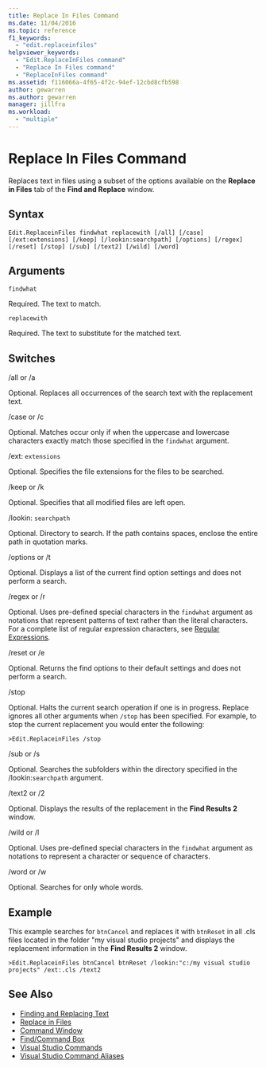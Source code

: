 ```yaml
---
title: Replace In Files Command
ms.date: 11/04/2016
ms.topic: reference
f1_keywords:
  - "edit.replaceinfiles"
helpviewer_keywords:
  - "Edit.ReplaceInFiles command"
  - "Replace In Files command"
  - "ReplaceInFiles command"
ms.assetid: f116066a-4f65-4f2c-94ef-12cbd8cfb598
author: gewarren
ms.author: gewarren
manager: jillfra
ms.workload:
  - "multiple"
---
```

# Replace In Files Command
Replaces text in files using a subset of the options available on the **Replace in Files** tab of the **Find and Replace** window.

## Syntax

```
Edit.ReplaceinFiles findwhat replacewith [/all] [/case]
[/ext:extensions] [/keep] [/lookin:searchpath] [/options] [/regex]
[/reset] [/stop] [/sub] [/text2] [/wild] [/word]
```

## Arguments
 `findwhat`

Required. The text to match.

 `replacewith`

Required. The text to substitute for the matched text.

## Switches
 /all or /a

Optional. Replaces all occurrences of the search text with the replacement text.

 /case or /c

Optional. Matches occur only if when the uppercase and lowercase characters exactly match those specified in the `findwhat` argument.

 /ext: `extensions`

Optional. Specifies the file extensions for the files to be searched.

 /keep or /k

Optional. Specifies that all modified files are left open.

 /lookin: `searchpath`

Optional. Directory to search. If the path contains spaces, enclose the entire path in quotation marks.

 /options or /t

Optional. Displays a list of the current find option settings and does not perform a search.

 /regex or /r

Optional. Uses pre-defined special characters in the `findwhat` argument as notations that represent patterns of text rather than the literal characters. For a complete list of regular expression characters, see [Regular Expressions](../../ide/using-regular-expressions-in-visual-studio.md).

 /reset or /e

Optional. Returns the find options to their default settings and does not perform a search.

 /stop

Optional. Halts the current search operation if one is in progress. Replace ignores all other arguments when `/stop` has been specified. For example, to stop the current replacement you would enter the following:

```
>Edit.ReplaceinFiles /stop
```

 /sub or /s

Optional. Searches the subfolders within the directory specified in the /lookin:`searchpath` argument.

 /text2 or /2

Optional. Displays the results of the replacement in the **Find Results 2** window.

 /wild or /l

Optional. Uses pre-defined special characters in the `findwhat` argument as notations to represent a character or sequence of characters.

 /word or /w

Optional. Searches for only whole words.

## Example
This example searches for `btnCancel` and replaces it with `btnReset` in all .cls files located in the folder "my visual studio projects" and displays the replacement information in the **Find Results 2** window.

```
>Edit.ReplaceinFiles btnCancel btnReset /lookin:"c:/my visual studio projects" /ext:.cls /text2
```

## See Also

- [Finding and Replacing Text](../../ide/finding-and-replacing-text.md)
- [Replace in Files](../../ide/replace-in-files.md)
- [Command Window](../../ide/reference/command-window.md)
- [Find/Command Box](../../ide/find-command-box.md)
- [Visual Studio Commands](../../ide/reference/visual-studio-commands.md)
- [Visual Studio Command Aliases](../../ide/reference/visual-studio-command-aliases.md)